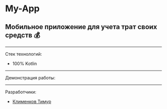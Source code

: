 # My-App
## Мобильное приложение для учета трат своих средств :moneybag:
____
Стек технологий:
- 100% Kotlin

____
Демонстрация работы:


____

Разработчики:

- [Клименков Тимур](https://github.com/Klimptoon)

